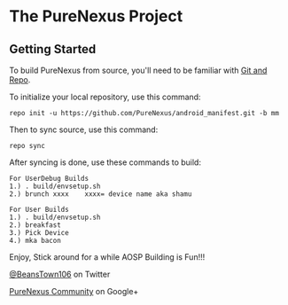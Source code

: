 The PureNexus Project
=====================

Getting Started
---------------

To build PureNexus from source, you'll need to be familiar with
[Git and Repo](http://source.android.com/download/using-repo).


To initialize your local repository, use this command:

	repo init -u https://github.com/PureNexus/android_manifest.git -b mm

Then to sync source, use this command:

	repo sync

After syncing is done, use these commands to build:

    For UserDebug Builds
    1.) . build/envsetup.sh
    2.) brunch xxxx    xxxx= device name aka shamu

    For User Builds
    1.) . build/envsetup.sh
    2.) breakfast
    3.) Pick Device
    4.) mka bacon

Enjoy, Stick around for a while AOSP Building is Fun!!!

[@BeansTown106](https://twitter.com/beanstown106) on Twitter

[PureNexus Community](https://plus.google.com/u/0/communities/103055954354785266764) on Google+
